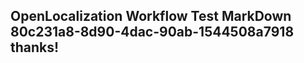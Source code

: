 <properties
ms.topic="hero-topic1"
ms.test1="hero-topic"
ms.test2="test"/>

## OpenLocalization Workflow Test MarkDown 80c231a8-8d90-4dac-90ab-1544508a7918 thanks!
